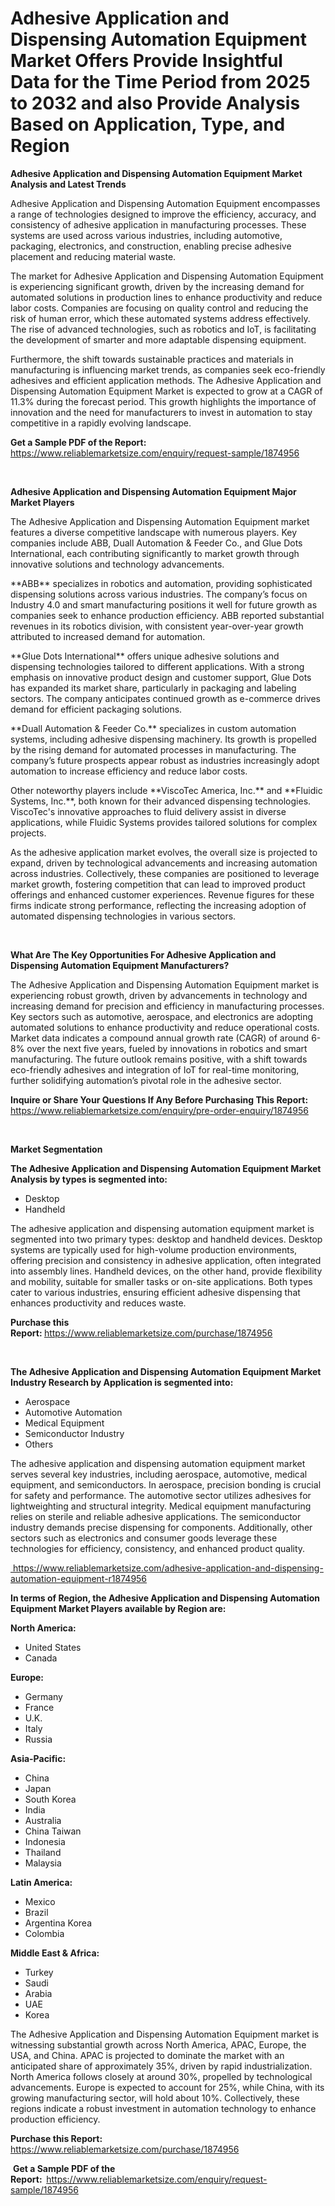 <p><h1>Adhesive Application and Dispensing Automation Equipment Market Offers Provide Insightful Data for the Time Period from 2025 to 2032 and also Provide Analysis Based on Application, Type, and Region</h1></p><p><strong>Adhesive Application and Dispensing Automation Equipment Market Analysis and Latest Trends</strong></p>
<p><p>Adhesive Application and Dispensing Automation Equipment encompasses a range of technologies designed to improve the efficiency, accuracy, and consistency of adhesive application in manufacturing processes. These systems are used across various industries, including automotive, packaging, electronics, and construction, enabling precise adhesive placement and reducing material waste.</p><p>The market for Adhesive Application and Dispensing Automation Equipment is experiencing significant growth, driven by the increasing demand for automated solutions in production lines to enhance productivity and reduce labor costs. Companies are focusing on quality control and reducing the risk of human error, which these automated systems address effectively. The rise of advanced technologies, such as robotics and IoT, is facilitating the development of smarter and more adaptable dispensing equipment.</p><p>Furthermore, the shift towards sustainable practices and materials in manufacturing is influencing market trends, as companies seek eco-friendly adhesives and efficient application methods. The Adhesive Application and Dispensing Automation Equipment Market is expected to grow at a CAGR of 11.3% during the forecast period. This growth highlights the importance of innovation and the need for manufacturers to invest in automation to stay competitive in a rapidly evolving landscape.</p></p>
<p><strong>Get a Sample PDF of the Report:&nbsp;</strong> <a href="https://www.reliablemarketsize.com/enquiry/request-sample/1874956?utm_campaign=3115&utm_medium=2&utm_source=Github&utm_content=ia&utm_term=12042025&utm_id=adhesive-application-and-dispensing-automation-equipment">https://www.reliablemarketsize.com/enquiry/request-sample/1874956</a></p>
<p>&nbsp;</p>
<p><strong>Adhesive Application and Dispensing Automation Equipment Major Market Players</strong></p>
<p><p>The Adhesive Application and Dispensing Automation Equipment market features a diverse competitive landscape with numerous players. Key companies include ABB, Duall Automation & Feeder Co., and Glue Dots International, each contributing significantly to market growth through innovative solutions and technology advancements.</p><p>**ABB** specializes in robotics and automation, providing sophisticated dispensing solutions across various industries. The company’s focus on Industry 4.0 and smart manufacturing positions it well for future growth as companies seek to enhance production efficiency. ABB reported substantial revenues in its robotics division, with consistent year-over-year growth attributed to increased demand for automation.</p><p>**Glue Dots International** offers unique adhesive solutions and dispensing technologies tailored to different applications. With a strong emphasis on innovative product design and customer support, Glue Dots has expanded its market share, particularly in packaging and labeling sectors. The company anticipates continued growth as e-commerce drives demand for efficient packaging solutions.</p><p>**Duall Automation & Feeder Co.** specializes in custom automation systems, including adhesive dispensing machinery. Its growth is propelled by the rising demand for automated processes in manufacturing. The company’s future prospects appear robust as industries increasingly adopt automation to increase efficiency and reduce labor costs.</p><p>Other noteworthy players include **ViscoTec America, Inc.** and **Fluidic Systems, Inc.**, both known for their advanced dispensing technologies. ViscoTec's innovative approaches to fluid delivery assist in diverse applications, while Fluidic Systems provides tailored solutions for complex projects.</p><p>As the adhesive application market evolves, the overall size is projected to expand, driven by technological advancements and increasing automation across industries. Collectively, these companies are positioned to leverage market growth, fostering competition that can lead to improved product offerings and enhanced customer experiences. Revenue figures for these firms indicate strong performance, reflecting the increasing adoption of automated dispensing technologies in various sectors.</p></p>
<p>&nbsp;</p>
<p><strong>What Are The Key Opportunities For Adhesive Application and Dispensing Automation Equipment Manufacturers?</strong></p>
<p><p>The Adhesive Application and Dispensing Automation Equipment market is experiencing robust growth, driven by advancements in technology and increasing demand for precision and efficiency in manufacturing processes. Key sectors such as automotive, aerospace, and electronics are adopting automated solutions to enhance productivity and reduce operational costs. Market data indicates a compound annual growth rate (CAGR) of around 6-8% over the next five years, fueled by innovations in robotics and smart manufacturing. The future outlook remains positive, with a shift towards eco-friendly adhesives and integration of IoT for real-time monitoring, further solidifying automation’s pivotal role in the adhesive sector.</p></p>
<p><strong>Inquire or Share Your Questions If Any Before Purchasing This Report:</strong> <a href="https://www.reliablemarketsize.com/enquiry/pre-order-enquiry/1874956?utm_campaign=3115&utm_medium=2&utm_source=Github&utm_content=ia&utm_term=12042025&utm_id=adhesive-application-and-dispensing-automation-equipment">https://www.reliablemarketsize.com/enquiry/pre-order-enquiry/1874956</a></p>
<p>&nbsp;</p>
<p><strong>Market Segmentation</strong></p>
<p><strong>The Adhesive Application and Dispensing Automation Equipment Market Analysis by types is segmented into:</strong></p>
<p><ul><li>Desktop</li><li>Handheld</li></ul></p>
<p><p>The adhesive application and dispensing automation equipment market is segmented into two primary types: desktop and handheld devices. Desktop systems are typically used for high-volume production environments, offering precision and consistency in adhesive application, often integrated into assembly lines. Handheld devices, on the other hand, provide flexibility and mobility, suitable for smaller tasks or on-site applications. Both types cater to various industries, ensuring efficient adhesive dispensing that enhances productivity and reduces waste.</p></p>
<p><strong>Purchase this Report:&nbsp;</strong><a href="https://www.reliablemarketsize.com/purchase/1874956?utm_campaign=3115&utm_medium=2&utm_source=Github&utm_content=ia&utm_term=12042025&utm_id=adhesive-application-and-dispensing-automation-equipment">https://www.reliablemarketsize.com/purchase/1874956</a></p>
<p>&nbsp;</p>
<p><strong>The Adhesive Application and Dispensing Automation Equipment Market Industry Research by Application is segmented into:</strong></p>
<p><ul><li>Aerospace</li><li>Automotive Automation</li><li>Medical Equipment</li><li>Semiconductor Industry</li><li>Others</li></ul></p>
<p><p>The adhesive application and dispensing automation equipment market serves several key industries, including aerospace, automotive, medical equipment, and semiconductors. In aerospace, precision bonding is crucial for safety and performance. The automotive sector utilizes adhesives for lightweighting and structural integrity. Medical equipment manufacturing relies on sterile and reliable adhesive applications. The semiconductor industry demands precise dispensing for components. Additionally, other sectors such as electronics and consumer goods leverage these technologies for efficiency, consistency, and enhanced product quality.</p></p>
<p><a href="https://www.reliablemarketsize.com/adhesive-application-and-dispensing-automation-equipment-r1874956?utm_campaign=3115&utm_medium=2&utm_source=Github&utm_content=ia&utm_term=12042025&utm_id=adhesive-application-and-dispensing-automation-equipment">&nbsp;https://www.reliablemarketsize.com/adhesive-application-and-dispensing-automation-equipment-r1874956</a></p>
<p><strong>In terms of Region, the Adhesive Application and Dispensing Automation Equipment Market Players available by Region are:</strong></p>
<p>
    <p> <strong> North America: </strong>
        <ul>
            <li>United States</li>
            <li>Canada</li>
        </ul>
        </p> 
    <p> <strong> Europe: </strong>
        <ul>
            <li>Germany</li>
            <li>France</li>
            <li>U.K.</li>
            <li>Italy</li>
            <li>Russia</li>
        </ul>
        </p> 
    <p> <strong> Asia-Pacific: </strong>
        <ul>
            <li>China</li>
            <li>Japan</li>
            <li>South Korea</li>
            <li>India</li>
            <li>Australia</li>
            <li>China Taiwan</li>
            <li>Indonesia</li>
            <li>Thailand</li>
            <li>Malaysia</li>
        </ul>
        </p> 
    <p> <strong> Latin America: </strong>
        <ul>
            <li>Mexico</li>
            <li>Brazil</li>
            <li>Argentina Korea</li>
            <li>Colombia</li>
        </ul>
        </p> 
    <p> <strong> Middle East & Africa: </strong>
        <ul>
            <li>Turkey</li>
            <li>Saudi</li>
            <li>Arabia</li>
            <li>UAE</li>
            <li>Korea</li>
        </ul>
    </p>
    </p>
<p><p>The Adhesive Application and Dispensing Automation Equipment market is witnessing substantial growth across North America, APAC, Europe, the USA, and China. APAC is projected to dominate the market with an anticipated share of approximately 35%, driven by rapid industrialization. North America follows closely at around 30%, propelled by technological advancements. Europe is expected to account for 25%, while China, with its growing manufacturing sector, will hold about 10%. Collectively, these regions indicate a robust investment in automation technology to enhance production efficiency.</p></p>
<p><strong>Purchase this Report: </strong><a href="https://www.reliablemarketsize.com/purchase/1874956?utm_campaign=3115&utm_medium=2&utm_source=Github&utm_content=ia&utm_term=12042025&utm_id=adhesive-application-and-dispensing-automation-equipment">https://www.reliablemarketsize.com/purchase/1874956</a></p>
<p>&nbsp;<strong>Get a Sample PDF of the Report:&nbsp;&nbsp;</strong><a href="https://www.reliablemarketsize.com/enquiry/request-sample/1874956?utm_campaign=3115&utm_medium=2&utm_source=Github&utm_content=ia&utm_term=12042025&utm_id=adhesive-application-and-dispensing-automation-equipment">https://www.reliablemarketsize.com/enquiry/request-sample/1874956</a></p>
<p><strong></strong></p>
<p><p></p><p></p><p></p></p>